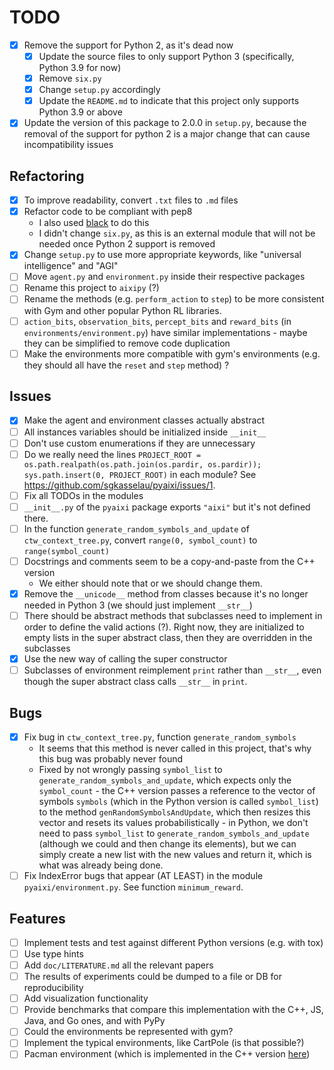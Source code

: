 # TODO

- [x] Remove the support for Python 2, as it's dead now
  - [x] Update the source files to only support Python 3 (specifically, Python 3.9 for now)
  - [x] Remove `six.py`
  - [x] Change `setup.py` accordingly 
  - [x] Update the `README.md` to indicate that this project only supports Python 3.9 or above
- [x] Update the version of this package to 2.0.0 in `setup.py`, because the removal of the support for python 2 is a major change that can cause incompatibility issues

## Refactoring

- [x] To improve readability, convert `.txt` files to `.md` files
- [x] Refactor code to be compliant with pep8
  - I also used [black](https://github.com/psf/black) to do this
  - I didn't change `six.py`, as this is an external module that will not be needed once Python 2 support is removed
- [x] Change `setup.py` to use more appropriate keywords, like "universal intelligence" and "AGI"
- [ ] Move `agent.py` and `environment.py` inside their respective packages
- [ ] Rename this project to `aixipy` (?)
- [ ] Rename the methods (e.g. `perform_action` to `step`) to be more consistent with Gym and other popular Python RL libraries.
- [ ] `action_bits`, `observation_bits`, `percept_bits` and `reward_bits` (in `environments/environment.py`) have similar implementations - maybe they can be simplified to remove code duplication
- [ ] Make the environments more compatible with gym's environments (e.g. they should all have the `reset` and `step` method) ?

## Issues

- [x] Make the agent and environment classes actually abstract
- [ ] All instances variables should be initialized inside `__init__`
- [ ] Don't use custom enumerations if they are unnecessary
- [ ] Do we really need the lines `PROJECT_ROOT = os.path.realpath(os.path.join(os.pardir, os.pardir)); sys.path.insert(0, PROJECT_ROOT)` in each module? See https://github.com/sgkasselau/pyaixi/issues/1.
- [ ] Fix all TODOs in the modules
- [ ] `__init__.py` of the `pyaixi` package exports `"aixi"` but it's not defined there.
- [ ] In the function `generate_random_symbols_and_update` of `ctw_context_tree.py`, convert `range(0, symbol_count)` to `range(symbol_count)`
- [ ] Docstrings and comments seem to be a copy-and-paste from the C++ version
  - We either should note that or we should change them.
- [x] Remove the `__unicode__` method from classes because it's no longer needed in Python 3 (we should just implement `__str__`)
- [ ] There should be abstract methods that subclasses need to implement in order to define the valid actions (?). Right now, they are initialized to empty lists in the super abstract class, then they are overridden in the subclasses
- [x] Use the new way of calling the super constructor
- [ ] Subclasses of environment reimplement `print` rather than `__str__`, even though the super abstract class calls `__str__` in `print`.

## Bugs

- [x] Fix bug in `ctw_context_tree.py`, function `generate_random_symbols`
  - It seems that this method is never called in this project, that's why this bug was probably never found
  - Fixed by not wrongly passing `symbol_list` to `generate_random_symbols_and_update`, which expects only the `symbol_count` - the C++ version passes a reference to the vector of symbols `symbols` (which in the Python version is called `symbol_list`) to the method `genRandomSymbolsAndUpdate`, which then resizes this vector and resets its values probabilistically - in Python, we don't need to pass `symbol_list` to `generate_random_symbols_and_update` (although we could and then change its elements), but we can simply create a new list with the new values and return it, which is what was already being done.
- [ ] Fix IndexError bugs that appear (AT LEAST) in the module `pyaixi/environment.py`. See function `minimum_reward`.

## Features

- [ ] Implement tests and test against different Python versions (e.g. with tox)
- [ ] Use type hints
- [ ] Add `doc/LITERATURE.md` all the relevant papers
- [ ] The results of experiments could be dumped to a file or DB for reproducibility
- [ ] Add visualization functionality
- [ ] Provide benchmarks that compare this implementation with the C++, JS, Java, and Go ones, and with PyPy
- [ ] Could the environments be represented with gym?
- [ ] Implement the typical environments, like CartPole (is that possible?)
- [ ] Pacman environment (which is implemented in the C++ version [here](https://github.com/moridinamael/mc-aixi/blob/master/conf/pacman.conf))
